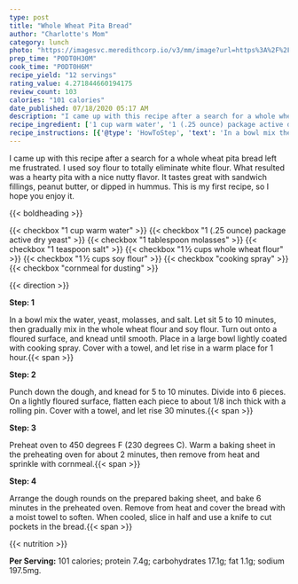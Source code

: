 ```yaml
---
type: post
title: "Whole Wheat Pita Bread"
author: "Charlotte's Mom"
category: lunch
photo: "https://imagesvc.meredithcorp.io/v3/mm/image?url=https%3A%2F%2Fimages.media-allrecipes.com%2Fuserphotos%2F1029840.jpg"
prep_time: "P0DT0H30M"
cook_time: "P0DT0H6M"
recipe_yield: "12 servings"
rating_value: 4.271844660194175
review_count: 103
calories: "101 calories"
date_published: 07/18/2020 05:17 AM
description: "I came up with this recipe after a search for a whole wheat pita bread left me frustrated. I used soy flour to totally eliminate white flour. What resulted was a hearty pita with a nice nutty flavor. It tastes great with sandwich fillings, peanut butter, or dipped in hummus. This is my first recipe, so I hope you enjoy it."
recipe_ingredient: ['1 cup warm water', '1 (.25 ounce) package active dry yeast', '1 tablespoon molasses', '1 teaspoon salt', '1\u2009½ cups whole wheat flour', '1\u2009½ cups soy flour', 'cooking spray', 'cornmeal for dusting']
recipe_instructions: [{'@type': 'HowToStep', 'text': 'In a bowl mix the water, yeast, molasses, and salt. Let sit 5 to 10 minutes, then gradually mix in the whole wheat flour and soy flour. Turn out onto a floured surface, and knead until smooth. Place in a large bowl lightly coated with cooking spray. Cover with a towel, and let rise in a warm place for 1 hour.\n'}, {'@type': 'HowToStep', 'text': 'Punch down the dough, and knead for 5 to 10 minutes. Divide into 6 pieces. On a lightly floured surface, flatten each piece to about 1/8 inch thick with a rolling pin. Cover with a towel, and let rise 30 minutes.\n'}, {'@type': 'HowToStep', 'text': 'Preheat oven to 450 degrees F (230 degrees C). Warm a baking sheet in the preheating oven for about 2 minutes, then remove from heat and sprinkle with cornmeal.\n'}, {'@type': 'HowToStep', 'text': 'Arrange the dough rounds on the prepared baking sheet, and bake 6 minutes in the preheated oven. Remove from heat and cover the bread with a moist towel to soften. When cooled, slice in half and use a knife to cut pockets in the bread.\n'}]
---
```


I came up with this recipe after a search for a whole wheat pita bread left me frustrated. I used soy flour to totally eliminate white flour. What resulted was a hearty pita with a nice nutty flavor. It tastes great with sandwich fillings, peanut butter, or dipped in hummus. This is my first recipe, so I hope you enjoy it. 

{{< boldheading >}}

{{< checkbox "1 cup warm water" >}}
{{< checkbox "1 (.25 ounce) package active dry yeast" >}}
{{< checkbox "1 tablespoon molasses" >}}
{{< checkbox "1 teaspoon salt" >}}
{{< checkbox "1 ½ cups whole wheat flour" >}}
{{< checkbox "1 ½ cups soy flour" >}}
{{< checkbox "cooking spray" >}}
{{< checkbox "cornmeal for dusting" >}}


{{< direction >}}

**Step: 1**

In a bowl mix the water, yeast, molasses, and salt. Let sit 5 to 10 minutes, then gradually mix in the whole wheat flour and soy flour. Turn out onto a floured surface, and knead until smooth. Place in a large bowl lightly coated with cooking spray. Cover with a towel, and let rise in a warm place for 1 hour.{{< span >}}

**Step: 2**

Punch down the dough, and knead for 5 to 10 minutes. Divide into 6 pieces. On a lightly floured surface, flatten each piece to about 1/8 inch thick with a rolling pin. Cover with a towel, and let rise 30 minutes.{{< span >}}

**Step: 3**

Preheat oven to 450 degrees F (230 degrees C). Warm a baking sheet in the preheating oven for about 2 minutes, then remove from heat and sprinkle with cornmeal.{{< span >}}

**Step: 4**

Arrange the dough rounds on the prepared baking sheet, and bake 6 minutes in the preheated oven. Remove from heat and cover the bread with a moist towel to soften. When cooled, slice in half and use a knife to cut pockets in the bread.{{< span >}}

{{< nutrition >}}

**Per Serving:** 101 calories; protein 7.4g; carbohydrates 17.1g; fat 1.1g; sodium 197.5mg.
